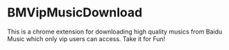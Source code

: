 BMVipMusicDownload
==================

This is a chrome extension for downloading high quality musics from Baidu Music which only vip users can access. Take it for Fun!
